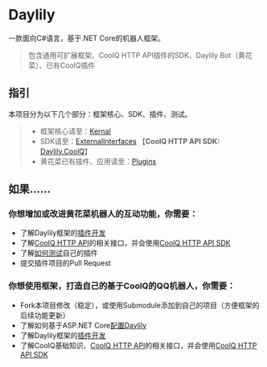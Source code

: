 # Daylily
一款面向C#语言，基于.NET Core的机器人框架。
> 包含通用可扩展框架、CoolQ HTTP API插件的SDK、Daylily Bot（黄花菜）、已有CoolQ插件

## 指引
本项目分为以下几个部分：框架核心、SDK、插件、测试。

> * 框架核心请至：[Kernal](./Kernal)
> * SDK请至：[ExternalInterfaces](./ExternalInterfaces) 【**CoolQ HTTP API SDK:** [Daylily.CoolQ](./ExternalInterfaces/Daylily.CoolQ)】
> * 黄花菜已有插件、应用请至：[Plugins](./Plugins)

## 如果……
### 你想增加或改进黄花菜机器人的互动功能，你需要：
* 了解Daylily框架的[插件开发](./README_PLUGIN.md)
* 了解[CoolQ HTTP API](https://github.com/richardchien/coolq-http-api)的相关接口，并会使用[CoolQ HTTP API SDK](./ExternalInterfaces/Daylily.CoolQ/README.md)
* 了解[如何测试](./README_TEST.md)自己的插件
* 提交插件项目的Pull Request

### 你想使用框架，打造自己的基于CoolQ的QQ机器人，你需要：
* Fork本项目修改（稳定），或使用Submodule添加到自己的项目（方便框架的后续功能更新）
* 了解如何基于ASP.NET Core[配置Daylily](./Daylily.AspNetCore/README.md)
* 了解Daylily框架的[插件开发](./README_PLUGIN.md)
* 了解CoolQ基础知识、[CoolQ HTTP API](https://github.com/richardchien/coolq-http-api)的相关接口，并会使用[CoolQ HTTP API SDK](./ExternalInterfaces/Daylily.CoolQ/README.md)
